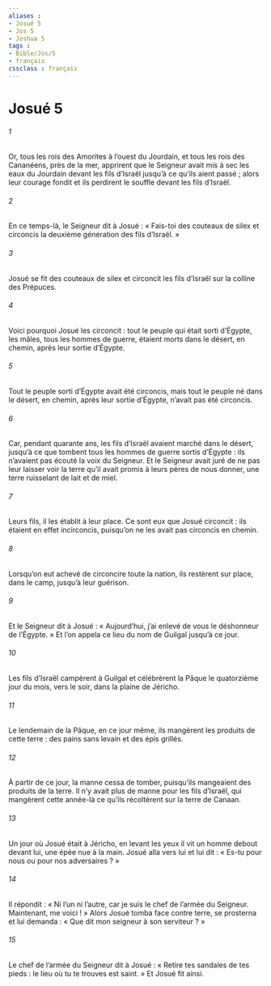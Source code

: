 ```yaml
---
aliases : 
- Josué 5
- Jos 5
- Joshua 5
tags : 
- Bible/Jos/5
- français
cssclass : français
---
```


# Josué 5

###### 1
Or, tous les rois des Amorites à l’ouest du Jourdain, et tous les rois des Cananéens, près de la mer, apprirent que le Seigneur avait mis à sec les eaux du Jourdain devant les fils d’Israël jusqu’à ce qu’ils aient passé ; alors leur courage fondit et ils perdirent le souffle devant les fils d’Israël.
###### 2
En ce temps-là, le Seigneur dit à Josué : « Fais-toi des couteaux de silex et circoncis la deuxième génération des fils d’Israël. »
###### 3
Josué se fit des couteaux de silex et circoncit les fils d’Israël sur la colline des Prépuces.
###### 4
Voici pourquoi Josué les circoncit : tout le peuple qui était sorti d’Égypte, les mâles, tous les hommes de guerre, étaient morts dans le désert, en chemin, après leur sortie d’Égypte.
###### 5
Tout le peuple sorti d’Égypte avait été circoncis, mais tout le peuple né dans le désert, en chemin, après leur sortie d’Égypte, n’avait pas été circoncis.
###### 6
Car, pendant quarante ans, les fils d’Israël avaient marché dans le désert, jusqu’à ce que tombent tous les hommes de guerre sortis d’Égypte : ils n’avaient pas écouté la voix du Seigneur. Et le Seigneur avait juré de ne pas leur laisser voir la terre qu’il avait promis à leurs pères de nous donner, une terre ruisselant de lait et de miel.
###### 7
Leurs fils, il les établit à leur place. Ce sont eux que Josué circoncit : ils étaient en effet incirconcis, puisqu’on ne les avait pas circoncis en chemin.
###### 8
Lorsqu’on eut achevé de circoncire toute la nation, ils restèrent sur place, dans le camp, jusqu’à leur guérison.
###### 9
Et le Seigneur dit à Josué : « Aujourd’hui, j’ai enlevé de vous le déshonneur de l’Égypte. » Et l’on appela ce lieu du nom de Guilgal jusqu’à ce jour.
###### 10
Les fils d’Israël campèrent à Guilgal et célébrèrent la Pâque le quatorzième jour du mois, vers le soir, dans la plaine de Jéricho.
###### 11
Le lendemain de la Pâque, en ce jour même, ils mangèrent les produits de cette terre : des pains sans levain et des épis grillés.
###### 12
À partir de ce jour, la manne cessa de tomber, puisqu’ils mangeaient des produits de la terre. Il n’y avait plus de manne pour les fils d’Israël, qui mangèrent cette année-là ce qu’ils récoltèrent sur la terre de Canaan.
###### 13
Un jour où Josué était à Jéricho, en levant les yeux il vit un homme debout devant lui, une épée nue à la main. Josué alla vers lui et lui dit : « Es-tu pour nous ou pour nos adversaires ? »
###### 14
Il répondit : « Ni l’un ni l’autre, car je suis le chef de l’armée du Seigneur. Maintenant, me voici ! » Alors Josué tomba face contre terre, se prosterna et lui demanda : « Que dit mon seigneur à son serviteur ? »
###### 15
Le chef de l’armée du Seigneur dit à Josué : « Retire tes sandales de tes pieds : le lieu où tu te trouves est saint. » Et Josué fit ainsi.
